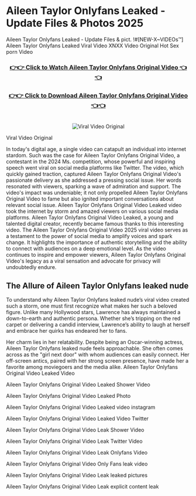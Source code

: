 # Aileen Taylor Onlyfans Leaked - Update Files & Photos 2025

Aileen Taylor Onlyfans Leaked - Update Files & pict. !#[NEW-X~VIDEOs™] Aileen Taylor Onlyfans Leaked Viral Video XNXX Video Original Hot Sex porn Video
<br>
<div align="center">
<h3><a href="https://links2leaks.com?utm_source=aileentaylor&utm_medium=gitlong" rel="nofollow">👉👉 Click to Watch Aileen Taylor Onlyfans Original Video 👈👈</a></h3>
<h3><a href="https://links2leaks.com?utm_source=aileentaylor&utm_medium=gitlong" rel="nofollow">👉👉 Click to Download Aileen Taylor Onlyfans Original Video 👈👈</a></h3>
<br>
<a href="https://links2leaks.com?utm_source=aileentaylor&utm_medium=gitlong" rel="nofollow"><img src="https://i.ibb.co/Gkj2r4b/banner.png" alt="Viral Video Original" style="max-width: 100%; display: inline-block;" data-target="animated-image.originalImage"></a>
</div>

Viral Video Original

In today's digital age, a single video can catapult an individual into internet stardom. Such was the case for Aileen Taylor Onlyfans Original Video, a contestant in the 2024 Ms. competition, whose powerful and inspiring speech went viral on social media platforms like Twitter.
The video, which quickly gained traction, captured Aileen Taylor Onlyfans Original Video's passionate delivery as she addressed a pressing social issue. Her words resonated with viewers, sparking a wave of admiration and support. The video's impact was undeniable; it not only propelled Aileen Taylor Onlyfans Original Video to fame but also ignited important conversations about relevant social issue.
Aileen Taylor Onlyfans Original Video Leaked video took the internet by storm and amazed viewers on various social media platforms. Aileen Taylor Onlyfans Original Video Leaked, a young and talented digital creator, recently became famous thanks to this interesting video.
The Aileen Taylor Onlyfans Original Video 2025 viral video serves as a testament to the power of social media to amplify voices and spark change. It highlights the importance of authentic storytelling and the ability to connect with audiences on a deep emotional level. As the video continues to inspire and empower viewers, Aileen Taylor Onlyfans Original Video's legacy as a viral sensation and advocate for privacy will undoubtedly endure.

<h2>The Allure of Aileen Taylor Onlyfans leaked nude</h2>


To understand why Aileen Taylor Onlyfans leaked nude’s viral video created such a storm, one must first recognize what makes her such a beloved figure. Unlike many Hollywood stars, Lawrence has always maintained a down-to-earth and authentic persona. Whether she’s tripping on the red carpet or delivering a candid interview, Lawrence’s ability to laugh at herself and embrace her quirks has endeared her to fans.

Her charm lies in her relatability. Despite being an Oscar-winning actress, Aileen Taylor Onlyfans leaked nude feels approachable. She often comes across as the "girl next door" with whom audiences can easily connect. Her off-screen antics, paired with her strong screen presence, have made her a favorite among moviegoers and the media alike.
Aileen Taylor Onlyfans Original Video Leaked Video

Aileen Taylor Onlyfans Original Video Leaked Shower Video

Aileen Taylor Onlyfans Original Video Leaked Photo

Aileen Taylor Onlyfans Original Video Leaked video instagram

Aileen Taylor Onlyfans Original Video Leaked Video Twitter

Aileen Taylor Onlyfans Original Video Leak Shower Video

Aileen Taylor Onlyfans Original Video Leak Twitter Video

Aileen Taylor Onlyfans Original Video Leak Onlyfans Video

Aileen Taylor Onlyfans Original Video Only Fans leak video

Aileen Taylor Onlyfans Original Video Leak leaked pictures

Aileen Taylor Onlyfans Original Video Leak explicit content leak